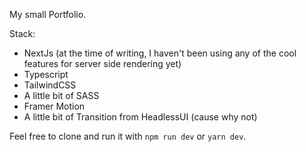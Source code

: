 My small Portfolio.

Stack:
- NextJs (at the time of writing, I haven't been using any of the cool features for server side rendering yet)
- Typescript
- TailwindCSS
- A little bit of SASS
- Framer Motion
- A little bit of Transition from HeadlessUI (cause why not)


Feel free to clone and run it with `npm run dev` or `yarn dev`.
